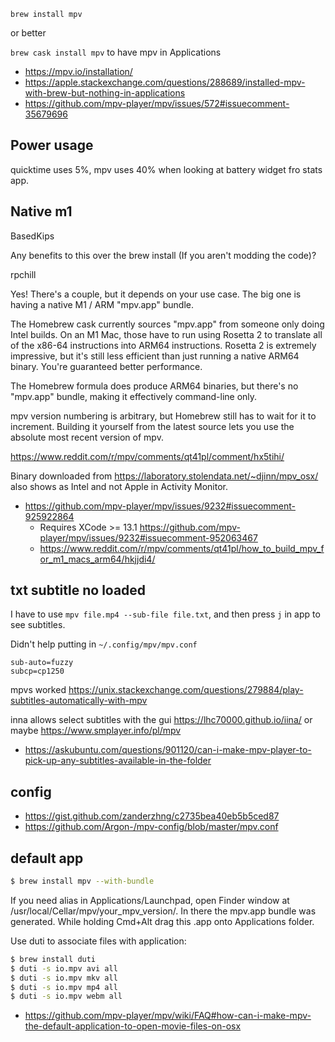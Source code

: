 `brew install mpv`

or better

`brew cask install mpv` to have mpv in Applications

- https://mpv.io/installation/
- https://apple.stackexchange.com/questions/288689/installed-mpv-with-brew-but-nothing-in-applications
- https://github.com/mpv-player/mpv/issues/572#issuecomment-35679696

## Power usage

quicktime uses 5%, mpv uses 40% when looking at battery widget fro stats app.

## Native m1

BasedKips

Any benefits to this over the brew install (If you aren't modding the code)?

rpchill

Yes! There's a couple, but it depends on your use case. The big one is having a native M1 / ARM "mpv.app" bundle.

The Homebrew cask currently sources "mpv.app" from someone only doing Intel builds. On an M1 Mac, those have to run using Rosetta 2 to translate all of the x86-64 instructions into ARM64 instructions. Rosetta 2 is extremely impressive, but it's still less efficient than just running a native ARM64 binary. You're guaranteed better performance.

The Homebrew formula does produce ARM64 binaries, but there's no "mpv.app" bundle, making it effectively command-line only.

mpv version numbering is arbitrary, but Homebrew still has to wait for it to increment. Building it yourself from the latest source lets you use the absolute most recent version of mpv.

https://www.reddit.com/r/mpv/comments/qt41pl/comment/hx5tihi/

Binary downloaded from https://laboratory.stolendata.net/~djinn/mpv_osx/ also shows as Intel and not Apple in Activity Monitor.

- https://github.com/mpv-player/mpv/issues/9232#issuecomment-925922864
  - Requires XCode >= 13.1 https://github.com/mpv-player/mpv/issues/9232#issuecomment-952063467
  - https://www.reddit.com/r/mpv/comments/qt41pl/how_to_build_mpv_for_m1_macs_arm64/hkjjdi4/

## txt subtitle no loaded

I have to use `mpv file.mp4 --sub-file file.txt`, and then press `j` in app to see subtitles.

Didn't help putting in `~/.config/mpv/mpv.conf`

```
sub-auto=fuzzy
subcp=cp1250
```

mpvs worked https://unix.stackexchange.com/questions/279884/play-subtitles-automatically-with-mpv

inna allows select subtitles with the gui https://lhc70000.github.io/iina/ or maybe https://www.smplayer.info/pl/mpv

- https://askubuntu.com/questions/901120/can-i-make-mpv-player-to-pick-up-any-subtitles-available-in-the-folder

## config

- https://gist.github.com/zanderzhng/c2735bea40eb5b5ced87
- https://github.com/Argon-/mpv-config/blob/master/mpv.conf

## default app

```bash
$ brew install mpv --with-bundle
```

If you need alias in Applications/Launchpad, open Finder window at /usr/local/Cellar/mpv/your_mpv_version/. In there the mpv.app bundle was generated. While holding Cmd+Alt drag this .app onto Applications folder.

Use duti to associate files with application:

```bash
$ brew install duti
$ duti -s io.mpv avi all
$ duti -s io.mpv mkv all
$ duti -s io.mpv mp4 all
$ duti -s io.mpv webm all
```

- https://github.com/mpv-player/mpv/wiki/FAQ#how-can-i-make-mpv-the-default-application-to-open-movie-files-on-osx

